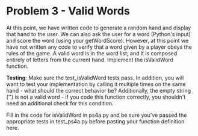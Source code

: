 # Problem 3 - Valid Words

At this point, we have written code to generate a random hand and display that hand to the user. We can also ask the user for a word (Python's input) and score the word (using your getWordScore). However, at this point we have not written any code to verify that a word given by a player obeys the rules of the game. A valid word is in the word list; and it is composed entirely of letters from the current hand. Implement the isValidWord function.

**Testing**: Make sure the test_isValidWord tests pass. In addition, you will want to test your implementation by calling it multiple times on the same hand - what should the correct behavior be? Additionally, the empty string ('') is not a valid word - if you code this function correctly, you shouldn't need an additional check for this condition.

Fill in the code for isValidWord in ps4a.py and be sure you've passed the appropriate tests in test_ps4a.py before pasting your function definition here.